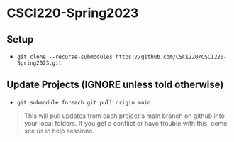 # CSCI220-Spring2023

## Setup
- `git clone --recurse-submodules https://github.com/CSCI220/CSCI220-Spring2023.git`

## Update Projects (IGNORE unless told otherwise)
- `git submodule foreach git pull origin main`
> This will pull updates from each project's main branch on github into your local folders. If you get a conflict or have trouble with this, come see us in help sessions.
